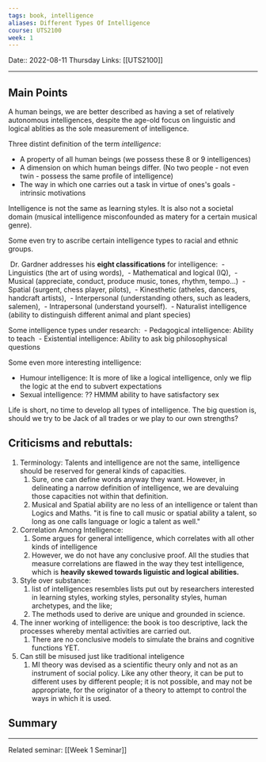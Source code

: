 ```yaml
---
tags: book, intelligence
aliases: Different Types Of Intelligence
course: UTS2100
week: 1
---
```

Date:: 2022-08-11 Thursday
Links: [[UTS2100]]
- - -
## Main Points
A human beings, we are better described as having a set of relatively autonomous intelligences, despite the age-old focus on linguistic and logical ablities as the sole measurement of intelligence.

Three distint definition of the term *intelligence*:
- A property of all human beings (we possess these 8 or 9 intelligences)
- A dimension on which human beings differ. (No two people - not even twin - possess the same profile of intelligence)
- The way in which one carries out a task in virtue of ones's goals - intrinsic motivations

Intelligence is not the same as learning styles. It is also not a societal domain (musical intelligence misconfounded as matery for a certain musical genre).

Some even try to ascribe certain intelligence types to racial and ethnic groups.

 Dr. Gardner addresses his **eight classifications** for intelligence: 
 - Linguistics (the art of using words), 
 - Mathematical and logical (IQ), 
 - Musical (appreciate, conduct, produce music, tones, rhythm, tempo...) 
 - Spatial (surgent, chess player, pilots), 
 - Kinesthetic (atheles, dancers, handcraft artists), 
 - Interpersonal (understanding others, such as leaders, salemen), 
 - Intrapersonal (understand yourself).
 - Naturalist intelligence (ability to distinguish different animal and plant species)

Some intelligence types under research:
 - Pedagogical intelligence: Ability to teach
 - Existential intelligence: Ability to ask big philosophysical questions

Some even more interesting intelligence:
- Humour intelligence: It is more of like a logical intelligence, only we flip the logic at the end to subvert expectations
- Sexual intelligence: ?? HMMM ability to have satisfactory sex

Life is short, no time to develop all types of intelligence. The big question is, should we try to be Jack of all trades or we play to our own strengths?

## Criticisms and rebuttals:
1. Terminology: Talents and intelligence are not the same, intelligence should be reserved for general kinds of capacities.
	1. Sure, one can define words anyway they want. However, in delineating a narrow definition of intelligence, we are devaluing those capacities not within that definition. 
	2. Musical and Spatial ability are no less of an intelligence or talent than Logics and Maths. "it is fine to call music or spatial ability a talent, so long as one calls language or logic a talent as well."
2. Correlation Among Intelligence:
	1. Some argues for general intelligence, which correlates with all other kinds of intelligence
	2. However, we do not have any conclusive proof. All the studies that measure correlations are flawed in the way they test intelligence, which is **heavily skewed towards liguistic and logical abilities.**
3. Style over substance: 
	1. list of intelligences resembles lists put out by researchers interested in learning styles, working styles, personality styles, human archetypes, and the like;
	2. The methods used to derive are unique and grounded in science.
4. The inner working of intelligence: the book is too descriptive, lack the processes whereby mental activities are carried out.
	1.  There are no conclusive models to simulate the brains and cognitive functions YET.
5. Can still be misused just like traditional inteligence
	1. MI theory was devised as a scientific theury only and not as an instrument of social policy. Like any other theory, it can be put to different uses by different people; it is not possible, and may not be appropriate, for the originator of a theory to attempt to control the ways in which it is used.


## Summary


---
Related seminar: [[Week 1 Seminar]]